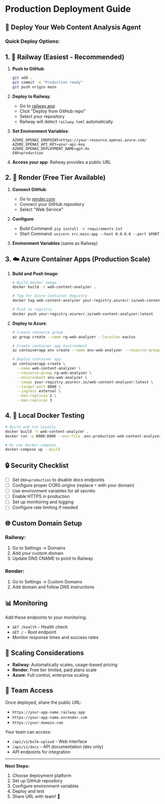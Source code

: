 # Production Deployment Guide

## 🚀 Deploy Your Web Content Analysis Agent

### **Quick Deploy Options:**

## 1. 🚂 Railway (Easiest - Recommended)

1. **Push to GitHub**:
   ```bash
   git add .
   git commit -m "Production ready"
   git push origin main
   ```

2. **Deploy to Railway**:
   - Go to [railway.app](https://railway.app)
   - Click "Deploy from GitHub repo"
   - Select your repository
   - Railway will detect `railway.toml` automatically

3. **Set Environment Variables**:
   ```
   AZURE_OPENAI_ENDPOINT=https://your-resource.openai.azure.com/
   AZURE_OPENAI_API_KEY=your-api-key
   AZURE_OPENAI_DEPLOYMENT_NAME=gpt-4o
   ENV=production
   ```

4. **Access your app**: Railway provides a public URL

## 2. 🎨 Render (Free Tier Available)

1. **Connect GitHub**:
   - Go to [render.com](https://render.com)
   - Connect your GitHub repository
   - Select "Web Service"

2. **Configure**:
   - Build Command: `pip install -r requirements.txt`
   - Start Command: `uvicorn src.main:app --host 0.0.0.0 --port $PORT`

3. **Environment Variables** (same as Railway)

## 3. ☁️ Azure Container Apps (Production Scale)

1. **Build and Push Image**:
   ```bash
   # Build Docker image
   docker build -t web-content-analyzer .
   
   # Tag for Azure Container Registry
   docker tag web-content-analyzer your-registry.azurecr.io/web-content-analyzer:latest
   
   # Push to registry
   docker push your-registry.azurecr.io/web-content-analyzer:latest
   ```

2. **Deploy to Azure**:
   ```bash
   # Create resource group
   az group create --name rg-web-analyzer --location eastus
   
   # Create container app environment
   az containerapp env create --name env-web-analyzer --resource-group rg-web-analyzer --location eastus
   
   # Deploy container app
   az containerapp create \
     --name web-content-analyzer \
     --resource-group rg-web-analyzer \
     --environment env-web-analyzer \
     --image your-registry.azurecr.io/web-content-analyzer:latest \
     --target-port 8000 \
     --ingress external \
     --min-replicas 1 \
     --max-replicas 3
   ```

## 4. 🐳 Local Docker Testing

```bash
# Build and run locally
docker build -t web-content-analyzer .
docker run -p 8000:8000 --env-file .env.production web-content-analyzer

# Or use docker-compose
docker-compose up --build
```

## 🔒 **Security Checklist**

- [ ] Set `ENV=production` to disable docs endpoints
- [ ] Configure proper CORS origins (replace `*` with your domain)
- [ ] Use environment variables for all secrets
- [ ] Enable HTTPS in production
- [ ] Set up monitoring and logging
- [ ] Configure rate limiting if needed

## 🌐 **Custom Domain Setup**

### Railway:
1. Go to Settings → Domains
2. Add your custom domain
3. Update DNS CNAME to point to Railway

### Render:
1. Go to Settings → Custom Domains
2. Add domain and follow DNS instructions

## 📊 **Monitoring**

Add these endpoints to your monitoring:
- `GET /health` - Health check
- `GET /` - Root endpoint
- Monitor response times and success rates

## 🚀 **Scaling Considerations**

- **Railway**: Automatically scales, usage-based pricing
- **Render**: Free tier limited, paid plans scale
- **Azure**: Full control, enterprise scaling

## 📝 **Team Access**

Once deployed, share the public URL:
- `https://your-app-name.railway.app`
- `https://your-app-name.onrender.com`
- `https://your-domain.com`

Your team can access:
- `/api/v1/bulk-upload` - Web interface
- `/api/v1/docs` - API documentation (dev only)
- API endpoints for integration

---

**Next Steps:**
1. Choose deployment platform
2. Set up GitHub repository
3. Configure environment variables
4. Deploy and test
5. Share URL with team! 🎉